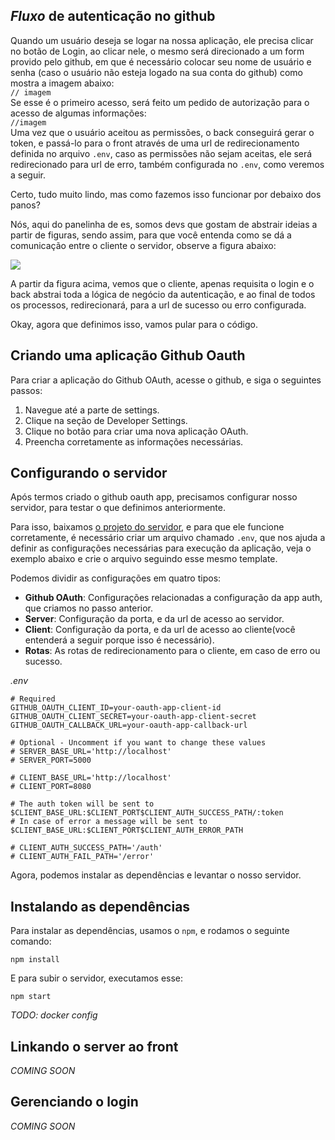 ## *Fluxo* de autenticação no github
    
Quando um usuário deseja se logar na nossa aplicação, ele precisa clicar no botão de Login, ao clicar nele, 
o mesmo será direcionado a um form provido pelo github, em que é necessário colocar seu nome de 
usuário e senha (caso o usuário não esteja logado na sua conta do github) como mostra a imagem abaixo:  
`// imagem`  
Se esse é o primeiro acesso, será feito um pedido de autorização para o acesso de algumas informações:  
`//imagem`  
Uma vez que o usuário aceitou as permissões, o back conseguirá gerar o token, e passá-lo para o front através de uma url de redirecionamento definida no arquivo `.env`, caso as permissões não sejam aceitas, ele será redirecionado para url de erro, também configurada no `.env`, como veremos a seguir.

Certo, tudo muito lindo, mas como fazemos isso funcionar por debaixo dos panos?

Nós, aqui do panelinha de es, somos devs que gostam de abstrair ideias a partir de figuras, sendo assim, para que você entenda como se dá a comunicação entre o cliente o servidor, observe a figura abaixo:


![](https://i.imgur.com/Q0uQ9K2.png)

A partir da figura acima, vemos que o cliente, apenas requisita o login e o back abstrai toda a lógica de negócio da autenticação, e ao final de todos os processos, redirecionará, para a url de sucesso ou erro configurada.

Okay, agora que definimos isso, vamos pular para o código.


## Criando uma aplicação Github Oauth
Para criar a aplicação do Github OAuth, acesse o github, e siga o seguintes passos:

1. Navegue até a parte de settings.
2. Clique na seção de Developer Settings.
3. Clique no botão para criar uma nova aplicação OAuth.
4. Preencha corretamente as informações necessárias.

## Configurando o servidor
Após termos criado o github oauth app, precisamos configurar nosso servidor, para testar o que definimos anteriormente.

Para isso, baixamos [o projeto do servidor](https://github.com/panelinhadees/server.git), e para que ele funcione corretamente, é necessário criar um  arquivo chamado `.env`, que nos ajuda a definir as configurações necessárias para execução da aplicação, veja o exemplo abaixo e crie o arquivo seguindo esse mesmo template.

Podemos dividir as configurações em quatro tipos:
- **Github OAuth**: Configurações relacionadas a configuração da app auth, que criamos no passo anterior.
- **Server**: Configuração da porta, e da url de acesso ao servidor.
- **Client**: Configuração da porta, e da url de acesso ao cliente(você entenderá a seguir porque isso é necessário).
- **Rotas**: As rotas de redirecionamento para o cliente, em caso de erro ou sucesso.

*.env*
```.env
# Required
GITHUB_OAUTH_CLIENT_ID=your-oauth-app-client-id
GITHUB_OAUTH_CLIENT_SECRET=your-oauth-app-client-secret
GITHUB_OAUTH_CALLBACK_URL=your-oauth-app-callback-url

# Optional - Uncomment if you want to change these values
# SERVER_BASE_URL='http://localhost'
# SERVER_PORT=5000

# CLIENT_BASE_URL='http://localhost'
# CLIENT_PORT=8080

# The auth token will be sent to $CLIENT_BASE_URL:$CLIENT_PORT$CLIENT_AUTH_SUCCESS_PATH/:token
# In case of error a message will be sent to $CLIENT_BASE_URL:$CLIENT_PORT$CLIENT_AUTH_ERROR_PATH

# CLIENT_AUTH_SUCCESS_PATH='/auth'
# CLIENT_AUTH_FAIL_PATH='/error'
```

Agora, podemos instalar as dependências e levantar o nosso servidor.

## Instalando as dependências
Para instalar as dependências, usamos o `npm`, e rodamos o seguinte comando:

`npm install`

E para subir o servidor, executamos esse:

`npm start`

*TODO: docker config*

## Linkando o server ao front
*COMING SOON*
## Gerenciando o login
*COMING SOON*
